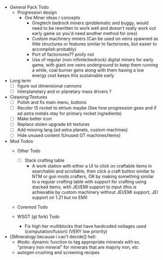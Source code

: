 - General Pack Todo
	- Progression design
		 - Ore Miner ideas / concepts
			- Gregtech bedrock miners (problematic and buggy, would need to be rewritten to work well and doesn't really work out early game so you'd need another method for ores)
			- Custom machinery miners
				(Can be used on veins spawned as little structures or features similar to factoriores, but easier to accomplish probably)
			- Port of factoriores?? prolly not
			- Use of regular (non infinite/bedrock) digital miners for early game, with giant ore veins underground to keep them running a while, coal burner gens along with them having a low energy cost keeps this sustainable early
- Long term
	- [ ] figure out dimensional cannons
	- [ ] Interplanetary and or planetary mass drivers ?

- Cleaning/Textures
	- [ ] Polish and fix main menu, buttons
	- [ ] Recolor t5 rocket to etrium maybe (See how progression goes and if ad astra metals stay for primary rocket ingredients)
	- [ ] Make better icon
	- [ ] Replace stolen upgrade kit textures
	- [ ] Add missing lang (ad astra planets, custom machines)
	- [ ] Hide unused content (Unused GT machines/items)

- Mod Todos
	- Other Todo
		- [ ] Stack crafting table
			- A work station with either a UI to click on craftable items in searchable and scrollable, then click a craft button similar to NTM or gun mods crafters, OR by making something similar to a regular crafting table with support for crafting using stacked items, with JEI/EMI support to input (this is achievable by custom machinery without JEI/EMI support, JEI support on 1.21 but no EMI)
	-  Coremod Todo

	- WSGT (gt fork) Todo
		- Fix high tier multiblocks that have hardcoded voltages used (computation/fusion) (VERY low priority)
- [[Mineralogy because i can't decide]] hell:
	- #todo: dynamic function to tag appropriate minerals with ex. "primary iron mineral" for minerals that are majorly iron, etc
	- autogen crushing and screening recipes 